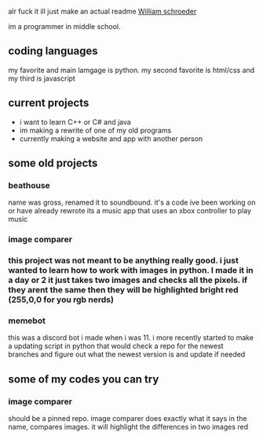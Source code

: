 alr fuck it ill just make an actual readme
<a href="https://william-schroeder.github.io/">William schroeder</a>
 <p>im a programmer in middle school.</p>
<h2>coding languages</h2>
  <p>my favorite and main lamgage is python. my second favorite is html/css and my third is javascript</p>
  <h2> current projects</h2>
     <ul>
  <li>i want to learn C++ or C# and java</li>
  <li>im making a rewrite of one of my old programs</li>
  <li>currently making a website and app with another person</ii>
  </ul>
  <h2>some old projects</h2>
  <h3>beathouse</h3>
  <p> name was gross, renamed it to soundbound. it's a code ive been working on or have already rewrote
 its a music app that uses an xbox controller to play music<p>
  <h3>image comparer<h3>
   <p>this project was not meant to be anything really good. i just wanted to
    learn how to work with images in python. I made it in a day or 2
    it just takes two images and checks all the pixels. if they arent the same then they will be highlighted bright red
    (255,0,0 for you rgb nerds)</p>
   <h3>memebot</h3>
   <p>this was a discord bot i made when i was 11. i more recently started to make a updating script in python 
    that would check a repo for the newest branches and figure out what the newest version is and update if needed</p>
  <h2>some of my codes you can try</h2>
   <h3>image comparer</h3>
   <p>should be a pinned repo. image comparer does exactly what it says in the name,
    compares images. it will highlight the differences in two images red</p>
